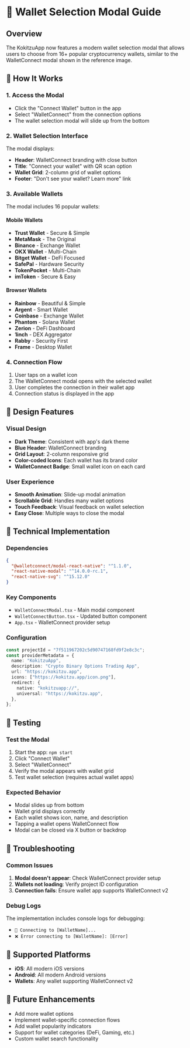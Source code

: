 # 🎯 Wallet Selection Modal Guide

## Overview

The KokitzuApp now features a modern wallet selection modal that allows users to choose from 16+ popular cryptocurrency wallets, similar to the WalletConnect modal shown in the reference image.

## 🚀 How It Works

### 1. **Access the Modal**

- Click the "Connect Wallet" button in the app
- Select "WalletConnect" from the connection options
- The wallet selection modal will slide up from the bottom

### 2. **Wallet Selection Interface**

The modal displays:

- **Header**: WalletConnect branding with close button
- **Title**: "Connect your wallet" with QR scan option
- **Wallet Grid**: 2-column grid of wallet options
- **Footer**: "Don't see your wallet? Learn more" link

### 3. **Available Wallets**

The modal includes 16 popular wallets:

#### **Mobile Wallets**

- **Trust Wallet** - Secure & Simple
- **MetaMask** - The Original
- **Binance** - Exchange Wallet
- **OKX Wallet** - Multi-Chain
- **Bitget Wallet** - DeFi Focused
- **SafePal** - Hardware Security
- **TokenPocket** - Multi-Chain
- **imToken** - Secure & Easy

#### **Browser Wallets**

- **Rainbow** - Beautiful & Simple
- **Argent** - Smart Wallet
- **Coinbase** - Exchange Wallet
- **Phantom** - Solana Wallet
- **Zerion** - DeFi Dashboard
- **1inch** - DEX Aggregator
- **Rabby** - Security First
- **Frame** - Desktop Wallet

### 4. **Connection Flow**

1. User taps on a wallet icon
2. The WalletConnect modal opens with the selected wallet
3. User completes the connection in their wallet app
4. Connection status is displayed in the app

## 🎨 Design Features

### **Visual Design**

- **Dark Theme**: Consistent with app's dark theme
- **Blue Header**: WalletConnect branding
- **Grid Layout**: 2-column responsive grid
- **Color-coded Icons**: Each wallet has its brand color
- **WalletConnect Badge**: Small wallet icon on each card

### **User Experience**

- **Smooth Animation**: Slide-up modal animation
- **Scrollable Grid**: Handles many wallet options
- **Touch Feedback**: Visual feedback on wallet selection
- **Easy Close**: Multiple ways to close the modal

## 🔧 Technical Implementation

### **Dependencies**

```json
{
  "@walletconnect/modal-react-native": "^1.1.0",
  "react-native-modal": "^14.0.0-rc.1",
  "react-native-svg": "^15.12.0"
}
```

### **Key Components**

- `WalletConnectModal.tsx` - Main modal component
- `WalletConnectButton.tsx` - Updated button component
- `App.tsx` - WalletConnect provider setup

### **Configuration**

```typescript
const projectId = "7f511967202c5d90747168fd9f2e8c3c";
const providerMetadata = {
  name: "KokitzuApp",
  description: "Crypto Binary Options Trading App",
  url: "https://kokitzu.app",
  icons: ["https://kokitzu.app/icon.png"],
  redirect: {
    native: "kokitzuapp://",
    universal: "https://kokitzu.app",
  },
};
```

## 🧪 Testing

### **Test the Modal**

1. Start the app: `npm start`
2. Click "Connect Wallet"
3. Select "WalletConnect"
4. Verify the modal appears with wallet grid
5. Test wallet selection (requires actual wallet apps)

### **Expected Behavior**

- Modal slides up from bottom
- Wallet grid displays correctly
- Each wallet shows icon, name, and description
- Tapping a wallet opens WalletConnect flow
- Modal can be closed via X button or backdrop

## 🐛 Troubleshooting

### **Common Issues**

1. **Modal doesn't appear**: Check WalletConnect provider setup
2. **Wallets not loading**: Verify project ID configuration
3. **Connection fails**: Ensure wallet app supports WalletConnect v2

### **Debug Logs**

The implementation includes console logs for debugging:

- `🔗 Connecting to [WalletName]...`
- `❌ Error connecting to [WalletName]: [Error]`

## 📱 Supported Platforms

- **iOS**: All modern iOS versions
- **Android**: All modern Android versions
- **Wallets**: Any wallet supporting WalletConnect v2

## 🔄 Future Enhancements

- Add more wallet options
- Implement wallet-specific connection flows
- Add wallet popularity indicators
- Support for wallet categories (DeFi, Gaming, etc.)
- Custom wallet search functionality
